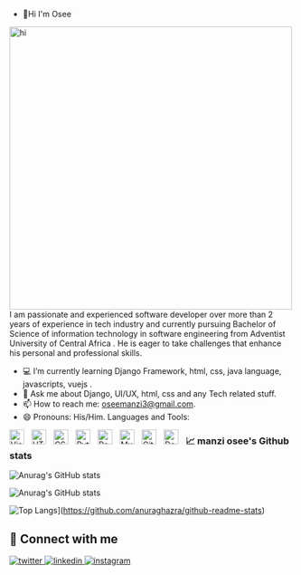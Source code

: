 - 👋Hi I'm Osee
<img src="https://cdn.dribbble.com/users/1162077/screenshots/3848914/media/7ed7d5ca074b48b328150e5a231e8d1f.gif" width="500px" alt="hi">
I am passionate and experienced software developer over more than 2 years of experience in
tech industry and currently pursuing Bachelor of Science of information technology in software engineering  from Adventist University of Central Africa . He is eager to take challenges that enhance his personal and professional skills.

- :computer:  I’m currently learning Django Framework, html, css, java language, javascripts, vuejs .
- 💬 Ask me about Django, UI/UX, html, css and any Tech related stuff.
- 📫 How to reach me: oseemanzi3@gmail.com.
- 😄 Pronouns: His/Him.
 Languages and Tools:

<img align="left" alt="Visual Studio Code" width="26px" src="https://cdn.jsdelivr.net/gh/devicons/devicon/icons/vscode/vscode-original.svg" style="padding-right:10px;" />
<img align="left" alt="HTML5" width="26px" src="https://cdn.jsdelivr.net/gh/devicons/devicon/icons/html5/html5-original.svg" style="padding-right:10px;" />
<img align="left" alt="CSS3" width="26px" src="https://cdn.jsdelivr.net/gh/devicons/devicon/icons/css3/css3-original.svg" style="padding-right:10px;" />
<img align="left" alt="Python" width="26px" src="https://cdn.jsdelivr.net/gh/devicons/devicon/icons/python/python-original.svg" style="padding-right:10px;" />
<img align="left" alt="Postgresql" width="26px" src="https://cdn.jsdelivr.net/gh/devicons/devicon/icons/postgresql/postgresql-original.svg" style="padding-right:10px;" />
<img align="left" alt="MySQL" width="26px" src="https://cdn.jsdelivr.net/gh/devicons/devicon/icons/mysql/mysql-original.svg" style="padding-right:10px;" />
<img align="left" alt="Git" width="26px" src="https://cdn.jsdelivr.net/gh/devicons/devicon/icons/git/git-original.svg" style="padding-right:10px;" />
<img align="left" alt="Docker" width="26px" src="https://cdn.jsdelivr.net/gh/devicons/devicon/icons/docker/docker-original.svg" style="padding-right:10px;" />


### :chart_with_upwards_trend: manzi osee's Github stats

![Anurag's GitHub stats](https://github-readme-stats.vercel.app/api?username=manziosee&show_icons=true&theme=onedark)

![Anurag's GitHub stats](https://github-readme-streak-stats.herokuapp.com/?user=manziosee&&theme=onedark)

![Top Langs](https://github-readme-stats.vercel.app/api/top-langs/?username=manziosee&theme=onedark)](https://github.com/anuraghazra/github-readme-stats)

## :punch: Connect with me  
<a href="https://twitter.com/ManziOsee" target="_blank">
<img src=https://img.shields.io/badge/twitter-%2300acee.svg?&style=for-the-badge&logo=twitter&logoColor=white alt=twitter style="margin-bottom: 5px;" />
</a>
<a href="https://www.linkedin.com/in/manzi-niyongira-os%C3%A9e-2065861bb/" target="_blank">
<img src=https://img.shields.io/badge/linkedin-%231E77B5.svg?&style=for-the-badge&logo=linkedin&logoColor=white alt=linkedin style="margin-bottom: 5px;" />
</a>
<a href="https://www.instagram.com/manzi.ose/" target="_blank">
<img src=https://img.shields.io/badge/instagram-%23000000.svg?&style=for-the-badge&logo=instagram&logoColor=white alt=instagram style="margin-bottom: 5px;" />
</a> 

